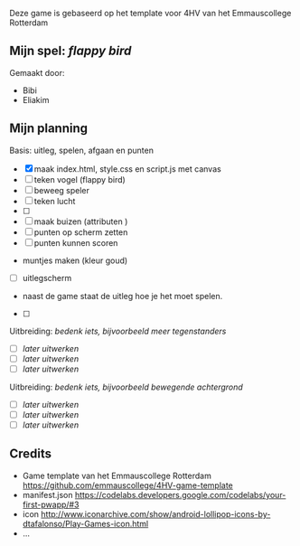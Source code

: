 Deze game is gebaseerd op het template voor 4HV van het Emmauscollege Rotterdam

## Mijn spel: *flappy bird*
Gemaakt door:
- Bibi 
- Eliakim

## Mijn planning

Basis: uitleg, spelen, afgaan en punten
- [x] maak index.html, style.css en script.js met canvas
- [ ] teken vogel (flappy bird)
- [ ] beweeg speler 
- [ ] teken lucht
- [ ]
- [ ] maak buizen (attributen )
- [ ] punten op scherm zetten
- [ ] punten kunnen scoren 
- muntjes maken (kleur goud) 
- [ ] uitlegscherm
- naast de game staat de uitleg hoe je het moet spelen. 
- [ ] 

Uitbreiding: *bedenk iets, bijvoorbeeld meer tegenstanders*
- [ ] *later uitwerken*
- [ ] *later uitwerken*
- [ ] *later uitwerken*

Uitbreiding: *bedenk iets, bijvoorbeeld bewegende achtergrond*
- [ ] *later uitwerken*
- [ ] *later uitwerken*
- [ ] *later uitwerken*

## Credits
- Game template van het Emmauscollege Rotterdam https://github.com/emmauscollege/4HV-game-template
- manifest.json https://codelabs.developers.google.com/codelabs/your-first-pwapp/#3
- icon http://www.iconarchive.com/show/android-lollipop-icons-by-dtafalonso/Play-Games-icon.html
- ...
